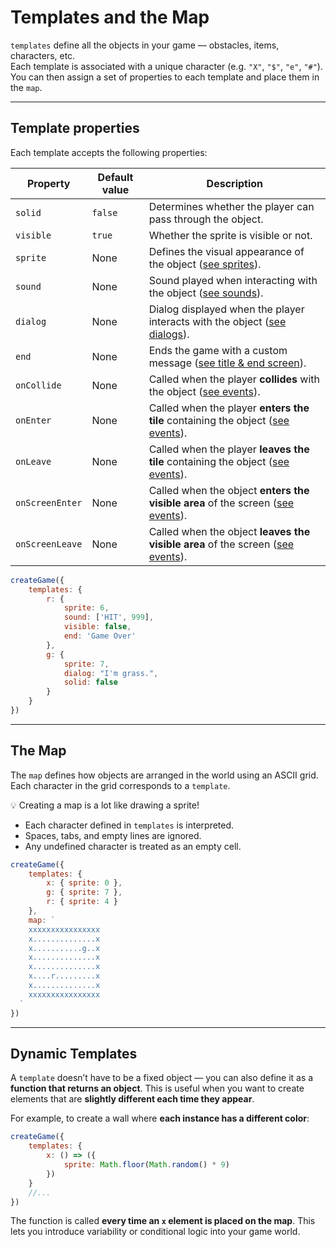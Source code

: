 <script>
import Aside from '../../../lib/ui/Doc/Aside.svelte'
import Emoji from '../../../lib/ui/Doc/Emoji.svelte'
</script>

# <Emoji src="🌍" /> Templates and the Map

`templates` define all the objects in your game — obstacles, items, characters, etc.  
Each template is associated with a unique character (e.g. `"X"`, `"$"`, `"e"`, `"#"`).  
You can then assign a set of properties to each template and place them in the `map`.

---

## <Emoji src="⚙️" /> Template properties

Each template accepts the following properties:

| Property        | Default value | Description                                                                                                         |
| --------------- | ------------- | ------------------------------------------------------------------------------------------------------------------- |
| `solid`         | `false`       | Determines whether the player can pass through the object.                                                          |
| `visible`       | `true`        | Whether the sprite is visible or not.                                                                               |
| `sprite`        | None          | Defines the visual appearance of the object ([see sprites](/doc/world-building/sprites)).                           |
| `sound`         | None          | Sound played when interacting with the object ([see sounds](/doc/world-building/sounds)).                           |
| `dialog`        | None          | Dialog displayed when the player interacts with the object ([see dialogs](/doc/world-building/dialogues)).          |
| `end`           | None          | Ends the game with a custom message ([see title & end screen](/doc/world-building/title-and-end)).                  |
| `onCollide`     | None          | Called when the player **collides** with the object ([see events](/doc/interaction-and-logic/events)).              |
| `onEnter`       | None          | Called when the player **enters the tile** containing the object ([see events](/doc/interaction-and-logic/events)). |
| `onLeave`       | None          | Called when the player **leaves the tile** containing the object ([see events](/doc/interaction-and-logic/events)). |
| `onScreenEnter` | None          | Called when the object **enters the visible area** of the screen ([see events](/doc/interaction-and-logic/events)). |
| `onScreenLeave` | None          | Called when the object **leaves the visible area** of the screen ([see events](/doc/interaction-and-logic/events)). |

```js
createGame({
	templates: {
		r: {
			sprite: 6,
			sound: ['HIT', 999],
			visible: false,
			end: 'Game Over'
		},
		g: {
			sprite: 7,
			dialog: "I'm grass.",
			solid: false
		}
	}
})
```

---

## <Emoji src="🗺️" /> The Map

The `map` defines how objects are arranged in the world using an ASCII grid.
Each character in the grid corresponds to a `template`.

💡 Creating a map is a lot like drawing a sprite!

- Each character defined in `templates` is interpreted.
- Spaces, tabs, and empty lines are ignored.
- Any undefined character is treated as an empty cell.

```js
createGame({
	templates: {
		x: { sprite: 0 },
		g: { sprite: 7 },
		r: { sprite: 4 }
	},
	map: `
    xxxxxxxxxxxxxxxx
    x..............x
    x...........g..x
    x..............x
    x..............x
    x....r.........x
    x..............x
    xxxxxxxxxxxxxxxx
  `
})
```

---

## <Emoji src="☄️" /> Dynamic Templates

A `template` doesn’t have to be a fixed object —
you can also define it as a **function that returns an object**.
This is useful when you want to create elements that are **slightly different each time they appear**.

For example, to create a wall where **each instance has a different color**:

```js
createGame({
	templates: {
		x: () => ({
			sprite: Math.floor(Math.random() * 9)
		})
	}
	//...
})
```

The function is called **every time an `x` element is placed on the map**.
This lets you introduce variability or conditional logic into your game world.
